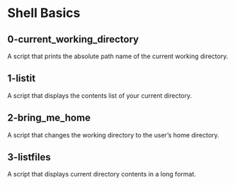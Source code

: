 # Shell Basics

## 0-current_working_directory

A script that prints the absolute path name of the current working directory.

## 1-listit

A script that displays the contents list of your current directory.


## 2-bring_me_home

A script that changes the working directory to the user’s home directory.

## 3-listfiles

A script that displays current directory contents in a long format.